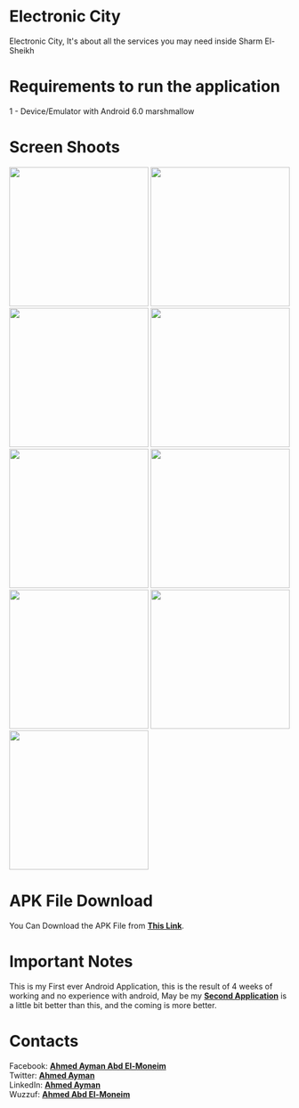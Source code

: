# Electronic City
Electronic City, It's about all the services you may need inside Sharm El-Sheikh

# Requirements to run the application
1 - Device/Emulator with Android 6.0 marshmallow <br>

# Screen Shoots
<p align="left">
  <img src="https://i.imgur.com/bZe8vEX.png" width="250"/>
  <img src="https://i.imgur.com/WeoS4dm.png" width="250"/>
  <img src="https://i.imgur.com/YgoN9F0.png" width="250"/> 
  <img src="https://i.imgur.com/laihtFH.png" width="250"/>
  <img src="https://i.imgur.com/QCcA1Fm.png" width="250"/>
  <img src="https://i.imgur.com/KTzomxi.png" width="250"/> 
  <img src="https://i.imgur.com/eZIQhy8.png" width="250"/> 
  
  <img src="https://i.imgur.com/VsDQ5k5.png" width="250"/>
  <img src="https://i.imgur.com/nyhfSnG.png" width="250"/>
  
</p>

# APK File Download
You Can Download the APK File from <a href="https://goo.gl/7hSS6V"><b>This Link</b></a>.

# Important Notes

This is my First ever Android Application, this is the result of 4 weeks of working and no experience with android, May be my <b><a href="https://github.com/Ahmeda1708/TheHotel_MyHome">Second Application</a></b> is a little bit better than this, and the coming is more better.
# Contacts

Facebook: <b><a href="https://www.facebook.com/a.ayman1996">        Ahmed Ayman Abd El-Moneim</a></b></br>
Twitter:  <b><a href="https://twitter.com/A_Hufflepuffer">          Ahmed Ayman </a></b></br>
LinkedIn: <b><a href="https://www.linkedin.com/in/ahmedayman1996/"> Ahmed Ayman </a></b></br>
Wuzzuf: <b><a href="https://wuzzuf.net/me/AhmedA2305">              Ahmed Abd El-Moneim </a></b></br>
